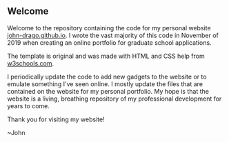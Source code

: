 ## Welcome

Welcome to the repository containing the code for my personal website [john-drago.github.io](https://john-drago.github.io). I wrote the vast majority of this code in November of 2019 when creating an online portfolio for graduate school applications. 

The template is original and was made with HTML and CSS help from [w3schools.com](https://www.w3schools.com/). 

I periodically update the code to add new gadgets to the website or to emulate something I've seen online. I mostly update the files that are contained on the website for my personal portfolio. My hope is that the website is a living, breathing repository of my professional development for years to come.

Thank you for visiting my website!

~John

